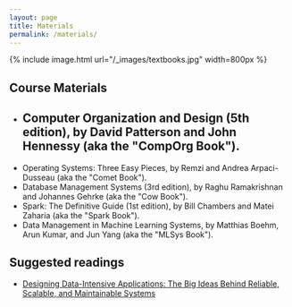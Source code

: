 ```yaml
---
layout: page
title: Materials
permalink: /materials/
---
```


{% include image.html url="/_images/textbooks.jpg" width=800px %}


## Course Materials

* Computer Organization and Design (5th edition), by David Patterson and John Hennessy (aka the "CompOrg Book").
    - 
* Operating Systems: Three Easy Pieces, by Remzi and Andrea Arpaci-Dusseau (aka the "Comet Book").
* Database Management Systems (3rd edition), by Raghu Ramakrishnan and Johannes Gehrke (aka the "Cow Book").
* Spark: The Definitive Guide (1st edition), by Bill Chambers and Matei Zaharia (aka the "Spark Book").
* Data Management in Machine Learning Systems, by Matthias Boehm, Arun Kumar, and Jun Yang (aka the "MLSys Book").



## Suggested readings

- [Designing Data-Intensive Applications: The Big Ideas Behind Reliable, Scalable, and Maintainable Systems](https://www.amazon.com/Designing-Data-Intensive-Applications-Reliable-Maintainable/dp/1449373321)

